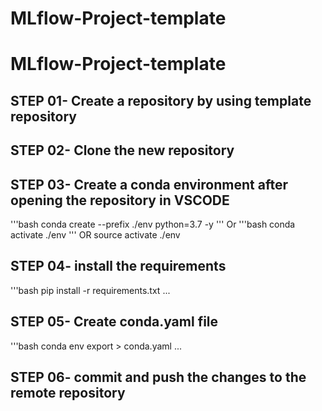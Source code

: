 # MLflow-Project-template
# MLflow-Project-template
## STEP 01- Create a repository by using template repository
## STEP 02- Clone the new repository
## STEP 03- Create a conda environment after opening the repository in VSCODE
'''bash
conda create --prefix ./env python=3.7 -y
'''
Or
'''bash
conda activate ./env
'''
OR
source activate ./env
## STEP 04- install the requirements
'''bash
pip install -r requirements.txt
...
## STEP 05- Create conda.yaml file
'''bash
conda env export > conda.yaml
...
## STEP 06- commit and push the changes to the remote repository